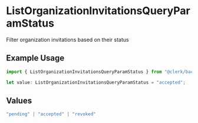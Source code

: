 # ListOrganizationInvitationsQueryParamStatus

Filter organization invitations based on their status

## Example Usage

```typescript
import { ListOrganizationInvitationsQueryParamStatus } from "@clerk/backend-sdk/models/operations";

let value: ListOrganizationInvitationsQueryParamStatus = "accepted";
```

## Values

```typescript
"pending" | "accepted" | "revoked"
```